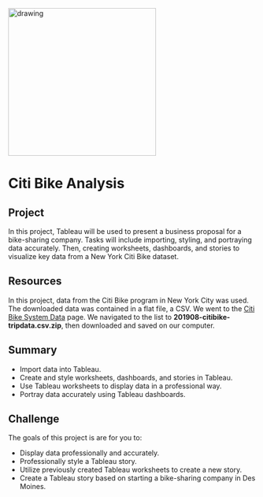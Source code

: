 <img src="Resources/bike.jpg" alt="drawing" width="300"/>

# Citi Bike Analysis
## Project
In this project, Tableau will be used to present a business proposal for a bike-sharing company. Tasks will include importing, styling, and portraying data accurately. Then, creating worksheets, dashboards, and stories to visualize key data from a New York Citi Bike dataset. 

## Resources  
In this project, data from the Citi Bike program in New York City was used. The downloaded data was contained in a flat file, a CSV. 
We went to the [Citi Bike System Data](https://www.citibikenyc.com/system-data) page. We navigated to the list to **201908-citibike-tripdata.csv.zip**, then downloaded and saved on our computer.  

## Summary
- Import data into Tableau.
- Create and style worksheets, dashboards, and stories in Tableau.
- Use Tableau worksheets to display data in a professional way.
- Portray data accurately using Tableau dashboards.

## Challenge 
The goals of this project is are for you to:
- Display data professionally and accurately.
- Professionally style a Tableau story.
- Utilize previously created Tableau worksheets to create a new story.
- Create a Tableau story based on starting a bike-sharing company in Des Moines.

